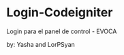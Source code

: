 Login-Codeigniter
=================

Login para el panel de control - EVOCA

by: Yasha and LorPSyan
